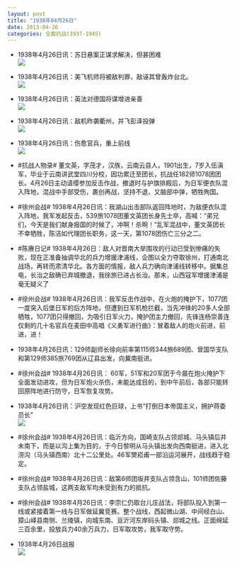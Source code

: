 ```yaml
---
layout: post
title: "1938年04月26日"
date: 2013-04-26
categories: 全面抗战(1937-1945)
---
```


<meta name="referrer" content="no-referrer" />

- 1938年4月26日讯：苏日悬案正谋求解决，但甚困难 <br/><img src="https://ww1.sinaimg.cn/large/aca367d8jw1e43f50cz2hj20hx0fatc3.jpg" />

- 1938年4月26日讯：美飞机师将被敌判罪，敌诬其曾轰炸台北。 <br/><img src="https://ww3.sinaimg.cn/large/aca367d8jw1e43dek319aj20670exjsd.jpg" />

- 1938年4月26日讯：英法对德国将谋增进亲善 <br/><img src="https://ww1.sinaimg.cn/large/aca367d8jw1e43bo2e9obj20jp0a4765.jpg" />

- 1938年4月26日讯：敌机昨袭衢州，并飞彭泽投弹 <br/><img src="https://ww3.sinaimg.cn/large/aca367d8jw1e439xny113j20790a2aaq.jpg" />

- 1938年4月26日讯：伤愈官兵，重上前线 <br/><img src="https://ww1.sinaimg.cn/large/aca367d8jw1e438780oqoj20ay04qaaf.jpg" />

- #抗战人物录# 董文英，字茂才，汉族，云南云县人，1901出生，7岁入伍滇军，毕业于云南讲武堂四川分校，因功累迁至团长，抗战任182师1078团团长。4月26日主动请缨参加反击作战，撤退时与护旗排殿后，为日军便衣队混入阵地，混战中手部受伤，裹创再战，坚持不退，又脑部中弹，牺牲殉国。 

- #徐州会战# 1938年4月26日讯：我湖山出击部队返回阵地时，为敌便衣队混入阵地，我军发起反击，539旅1078团董文英团长身先士卒，高喊：“弟兄们，今天是我们献身报国的时候了，冲啊！杀啊！”乱军混战中，董文英团长不幸牺牲，陈洁如代理团长职务，这一天，第1078团伤亡三分之二。 

- #陈赓日记# 1938年4月26日：敌人对晋南大举围攻的行动已受到惨痛的失败，现在正准备抽调华北的兵力增援津浦线，企图以全力夺取徐州，打通南北战场，再转而肃清华北。各方面的情报，敌人兵力确向津浦线转移中。据集总电，长治之敌确已弃城撤退，我徐旅已进占长治。那末，山西寇军增援津浦是毫无疑义了 

- #徐州会战# 1938年4月26日讯：我军反击作战中，在火炮的掩护下，1077团一度突入后堡日军的后方阵地，但遭到日军机枪拦截，当先冲锋的20多人全部牺牲，1077团只得撤回，为吸引日军火力，掩护团主力撤回，先锋连杨崇善连仅剩的几十名官兵在麦田中高唱《义勇军进行曲》：冒着敌人的炮火前进，前进，进！ 

- 1938年4月26日讯：129师副师长徐向前率第115师344旅689团、曾国华支队和第129师385旅769团从辽县出发，向冀南挺进。 

- #徐州会战# 1938年4月26日讯： 60军，51军和20军团于今晨在炮火掩护下全面发动进攻，但为日军炮火杀伤，未能达成目的，到中午前后，各部只能转回原阵地进行防守，日军恢复攻势。 

- 1938年4月26日讯：沪空发现红色巨球，上书“打倒日本帝国主义，拥护蒋委员长” <br/><img src="https://ww3.sinaimg.cn/large/aca367d8jw1e42ubq0dg8j208504pq35.jpg" />

- #徐州会战# 1938年4月26日讯：临沂方向，国崎支队占领郯城、马头镇后并未南下，而是以沟上集为目的，于今日黎明从马头镇出发向西南挺进，进入北涝沟（马头镇西南）北十二公里处。46军樊崧甫一部沿运河展开，战线趋于稳定。 

- #徐州会战# 1938年4月26日讯：敌第6师团坂井支队占领含山，101师团佐藤支队占领盐城，这两支敌军均未受到有力的抵抗。 

- #徐州会战# 1938年4月26日讯：李宗仁仍取台儿庄战法，将部队投入到第一线或紧接着第一线与日军做延翼竞赛。整个战线，西起微山湖、中间经白山、獐山峄县南侧、兰陵镇，向城东南、亘沂河东岸码头镇、郯城之线。正面绵延三百余里，投放兵力40余万兵力，日军取攻势，我军取守势。 

- 1938年4月26日战报 <br/><img src="https://ww2.sinaimg.cn/large/aca367d8jw1e42ne123sfj20g80km77t.jpg" />

